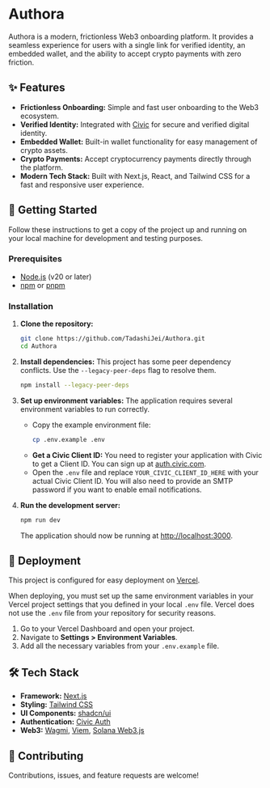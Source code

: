 # Authora

Authora is a modern, frictionless Web3 onboarding platform. It provides a seamless experience for users with a single link for verified identity, an embedded wallet, and the ability to accept crypto payments with zero friction.

## ✨ Features

- **Frictionless Onboarding:** Simple and fast user onboarding to the Web3 ecosystem.
- **Verified Identity:** Integrated with [Civic](https://www.civic.com/) for secure and verified digital identity.
- **Embedded Wallet:** Built-in wallet functionality for easy management of crypto assets.
- **Crypto Payments:** Accept cryptocurrency payments directly through the platform.
- **Modern Tech Stack:** Built with Next.js, React, and Tailwind CSS for a fast and responsive user experience.

## 🚀 Getting Started

Follow these instructions to get a copy of the project up and running on your local machine for development and testing purposes.

### Prerequisites

- [Node.js](https://nodejs.org/en/) (v20 or later)
- [npm](https://www.npmjs.com/) or [pnpm](https://pnpm.io/)

### Installation

1.  **Clone the repository:**
    ```bash
    git clone https://github.com/TadashiJei/Authora.git
    cd Authora
    ```

2.  **Install dependencies:**
    This project has some peer dependency conflicts. Use the `--legacy-peer-deps` flag to resolve them.
    ```bash
    npm install --legacy-peer-deps
    ```

3.  **Set up environment variables:**
    The application requires several environment variables to run correctly.
    - Copy the example environment file:
      ```bash
      cp .env.example .env
      ```
    - **Get a Civic Client ID:** You need to register your application with Civic to get a Client ID. You can sign up at [auth.civic.com](https://auth.civic.com).
    - Open the `.env` file and replace `YOUR_CIVIC_CLIENT_ID_HERE` with your actual Civic Client ID. You will also need to provide an SMTP password if you want to enable email notifications.

4.  **Run the development server:**
    ```bash
    npm run dev
    ```
    The application should now be running at [http://localhost:3000](http://localhost:3000).

## 🚢 Deployment

This project is configured for easy deployment on [Vercel](https://vercel.com/).

When deploying, you must set up the same environment variables in your Vercel project settings that you defined in your local `.env` file. Vercel does not use the `.env` file from your repository for security reasons.

1.  Go to your Vercel Dashboard and open your project.
2.  Navigate to **Settings > Environment Variables**.
3.  Add all the necessary variables from your `.env.example` file.

## 🛠️ Tech Stack

- **Framework:** [Next.js](https://nextjs.org/)
- **Styling:** [Tailwind CSS](https://tailwindcss.com/)
- **UI Components:** [shadcn/ui](https://ui.shadcn.com/)
- **Authentication:** [Civic Auth](https://docs.civic.com/auth)
- **Web3:** [Wagmi](https://wagmi.sh/), [Viem](https://viem.sh/), [Solana Web3.js](https://solana-labs.github.io/solana-web3.js/)

## 🤝 Contributing

Contributions, issues, and feature requests are welcome!
